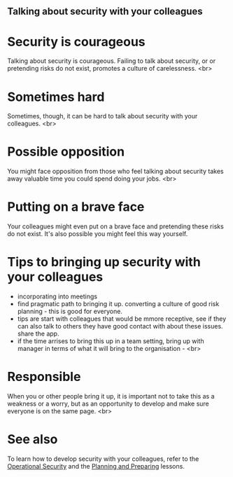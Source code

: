 
## Talking about security with your colleagues

# Security is courageous
Talking about security is courageous. Failing to talk about security, or or pretending risks do not exist, promotes a culture of carelessness.
&lt;br&gt;
# Sometimes hard
Sometimes, though, it can be hard to talk about security with your colleagues.
&lt;br&gt;
# Possible opposition
You might face opposition from those who feel talking about security takes away valuable time you could spend doing your jobs.
&lt;br&gt;
# Putting on a brave face
Your colleagues might even put on a brave face and pretending these risks do not exist. It&#39;s also possible you might feel this way yourself.


# Tips to bringing up security with your colleagues
- incorporating into meetings
- find pragmatic path to bringing it up. converting a culture of good risk planning - this is good for everyone.
- tips are start with colleagues that would be mmore receptive, see if they can also talk to others they have good contact with about these issues. share the app.
- if the time arrises to bring this up in a team setting, bring up with manager in terms of what it will bring to the organisation -
&lt;br&gt;
# Responsible
When you or other people bring it up, it is important not to take this as a weakness or a worry, but as an opportunity to develop and make sure everyone is on the same page.
&lt;br&gt;
# See also
To learn how to develop security with your colleagues, refer to the [Operational Security](topics/understand-3-opsec/0-getting-started/1-1-intro.md) and the [Planning and Preparing](topics/practice-2-planning/0-getting-started/1-1-intro.md) lessons.
